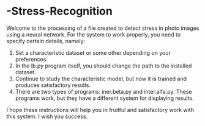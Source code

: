 # -Stress-Recognition
Welcome to the processing of a file created to detect stress in photo images using a neural network.
For the system to work properly, you need to specify certain details, namely:
1. Set a characteristic dataset or some other depending on your preferences.
2. In the lb.py program itself, you should change the path to the installed dataset.
3. Continue to study the characteristic model, but now it is trained and produces satisfactory results.
4. There are two types of programs: iner.beta.py and inter.alfa.py. These programs work, but they have a different system for displaying results.

I hope these instructions will help you in fruitful and satisfactory work with this system. I wish you success.
